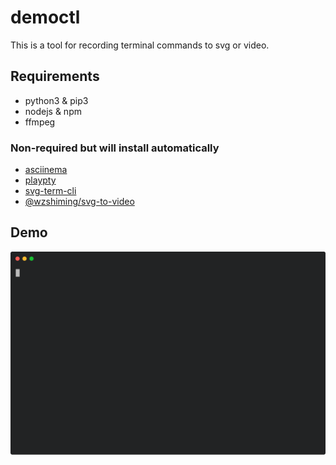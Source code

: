 # democtl

This is a tool for recording terminal commands to svg or video.

## Requirements

- python3 & pip3
- nodejs & npm
- ffmpeg

### Non-required but will install automatically

- [asciinema](https://pypi.org/project/asciinema/)
- [playpty](https://pypi.org/project/playpty/)
- [svg-term-cli](https://www.npmjs.com/package/svg-term-cli)
- [@wzshiming/svg-to-video](https://www.npmjs.com/package/@wzshiming/svg-to-video)

## Demo

[![asciicast](https://github.com/wzshiming/democtl/raw/master/testdata/base.svg)](https://github.com/wzshiming/democtl/blob/master/testdata/base.demo)
